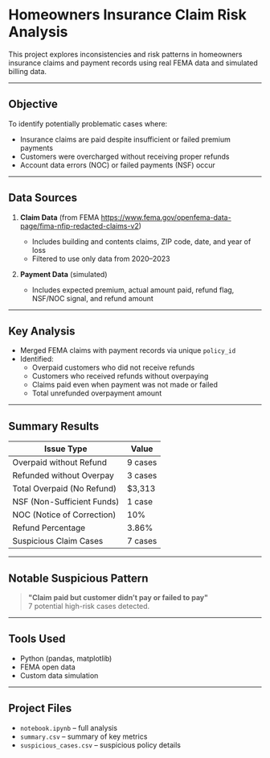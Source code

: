 # Homeowners Insurance Claim Risk Analysis

This project explores inconsistencies and risk patterns in homeowners insurance claims and payment records using real FEMA data and simulated billing data.

---

## Objective

To identify potentially problematic cases where:
- Insurance claims are paid despite insufficient or failed premium payments
- Customers were overcharged without receiving proper refunds
- Account data errors (NOC) or failed payments (NSF) occur

---

##  Data Sources

1. **Claim Data** (from FEMA https://www.fema.gov/openfema-data-page/fima-nfip-redacted-claims-v2) 
   - Includes building and contents claims, ZIP code, date, and year of loss
   - Filtered to use only data from 2020–2023

2. **Payment Data** (simulated)
   - Includes expected premium, actual amount paid, refund flag, NSF/NOC signal, and refund amount

---

## Key Analysis

- Merged FEMA claims with payment records via unique `policy_id`
- Identified:
  - Overpaid customers who did not receive refunds
  - Customers who received refunds without overpaying
  - Claims paid even when payment was not made or failed
  - Total unrefunded overpayment amount

---

##  Summary Results

| Issue Type                     | Value     |
|-------------------------------|-----------|
| Overpaid without Refund        | 9 cases   |
| Refunded without Overpay       | 3 cases   |
| Total Overpaid (No Refund)     | $3,313    |
| NSF (Non-Sufficient Funds)     | 1 case    |
| NOC (Notice of Correction)     | 10%       |
| Refund Percentage              | 3.86%     |
| Suspicious Claim Cases         | 7 cases   |

---

## Notable Suspicious Pattern

> **"Claim paid but customer didn’t pay or failed to pay"**  
>  7 potential high-risk cases detected.

---

##  Tools Used

- Python (pandas, matplotlib)
- FEMA open data
- Custom data simulation

---

##  Project Files

- `notebook.ipynb` – full analysis
- `summary.csv` – summary of key metrics
- `suspicious_cases.csv` – suspicious policy details
